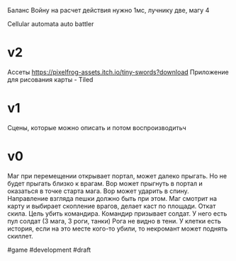 Баланс
Войну на расчет действия нужно 1мс, лучнику две, магу 4

Cellular automata auto battler

# v2

Ассеты https://pixelfrog-assets.itch.io/tiny-swords?download
Приложение для рисования карты - Tiled

# v1
Cцены, которые можно описать и потом воспроизводитьч    

# v0
Маг при перемещении открывает портал, может далеко прыгать. Но не будет прыгать близко к врагам. 
Вор может прыгнуть в портал и оказаться в точке старта мага.
Вор может ударить в спину. Направление взгляда пешки должно быть при этом.
Маг смотрит на карту и выбирает скопление врагов, делает каст по площади. Откат скила.
Цель убить командира. Командир призывает солдат. У него есть пул солдат (3 мага, 3 роги, танки)
Рога не видно в тени.
У клетки есть история, если на это месте кого-то убили, то некромант может поднять скиллет.


#game #development #draft